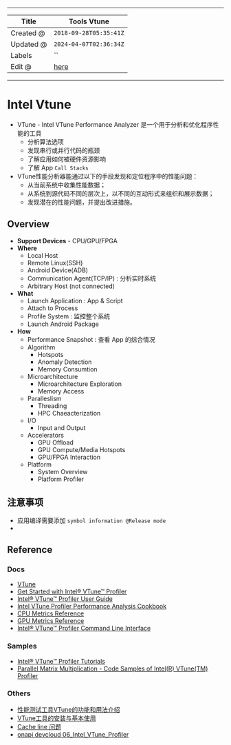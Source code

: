 -----

| Title     | Tools Vtune                                      |
| --------- | ------------------------------------------------ |
| Created @ | `2018-09-28T05:35:41Z`                           |
| Updated @ | `2024-04-07T02:36:34Z`                           |
| Labels    | \`\`                                             |
| Edit @    | [here](https://github.com/junxnone/opt/issues/6) |

-----

# Intel Vtune

  - VTune - Intel VTune Performance Analyzer 是一个用于分析和优化程序性能的工具
      - 分析算法选项
      - 发现串行或并行代码的瓶颈
      - 了解应用如何被硬件资源影响
      - 了解 App `Call Stacks`
  - VTune性能分析器能通过以下的手段发现和定位程序中的性能问题：
      - 从当前系统中收集性能数据；
      - 从系统到源代码不同的层次上，以不同的互动形式来组织和展示数据；
      - 发现潜在的性能问题，并提出改进措施。

## Overview

  - **Support Devices** - CPU/GPU/FPGA
  - **Where**
      - Local Host
      - Remote Linux(SSH)
      - Android Device(ADB)
      - Communication Agent(TCP/IP) : 分析实时系统
      - Arbitrary Host (not connected)
  - **What**
      - Launch Application : App & Script
      - Attach to Process
      - Profile System : 监控整个系统
      - Launch Android Package
  - **How**
      - Performance Snapshot : 查看 App 的综合情况
      - Algorithm
          - Hotspots
          - Anomaly Detection
          - Memory Consumtion
      - Microarchitecture
          - Microarchitecture Exploration
          - Memory Access
      - Paralleslism
          - Threading
          - HPC Chaeacterization
      - I/O
          - Input and Output
      - Accelerators
          - GPU Offload
          - GPU Compute/Media Hotspots
          - GPU/FPGA Interaction
      - Platform
          - System Overview
          - Platform Profiler

## 注意事项

  - 应用编译需要添加 `symbol information @Release mode`
  - 
## Reference

### Docs

  - [VTune](https://software.intel.com/en-us/vtune)
  - [Get Started with Intel® VTune™
    Profiler](https://www.intel.com/content/www/us/en/docs/vtune-profiler/get-started-guide)
  - [Intel® VTune™ Profiler User
    Guide](https://www.intel.com/content/www/us/en/docs/vtune-profiler/user-guide/2023-1/overview.html)
  - [Intel VTune Profiler Performance Analysis
    Cookbook](https://www.intel.com/content/www/us/en/docs/vtune-profiler/cookbook)
  - [CPU Metrics
    Reference](https://www.intel.com/content/www/us/en/docs/vtune-profiler/user-guide/2023-0/cpu-metrics-reference.html)
  - [GPU Metrics
    Reference](https://www.intel.com/content/www/us/en/docs/vtune-profiler/user-guide/2023-0/gpu-metrics-reference.html)
  - [Intel® VTune™ Profiler Command Line
    Interface](https://www.intel.com/content/www/us/en/docs/vtune-profiler/user-guide/2023-0/command-line-interface.html)

### Samples

  - [Intel® VTune™ Profiler
    Tutorials](https://www.intel.com/content/www/us/en/developer/articles/training/vtune-profiler-tutorials.html)
  - [Parallel Matrix Multiplication - Code Samples of Intel(R) VTune(TM)
    Profiler](https://github.com/oneapi-src/oneAPI-samples/tree/master/Tools/VTuneProfiler)

### Others

  - [性能测试工具VTune的功能和用法介绍](https://blog.csdn.net/WY_stutdy/article/details/79106501)
  - [VTune工具的安装与基本使用](https://zzqcn.github.io/perf/intel_vtune/intro.html)
  - [Cache line 问题](https://zzqcn.github.io/perf/cpu_cache.html)
  - [onapi
    devcloud 06\_Intel\_VTune\_Profiler](https://jupyter.oneapi.devcloud.intel.com/oneAPI_Essentials/06_Intel_VTune_Profiler)
